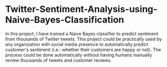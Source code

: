 # Twitter-Sentiment-Analysis-using-Naive-Bayes-Classification
In this project, I have trained a Naive Bayes classifier to predict sentiment from thousands of Twitter tweets. This project could be practically used by any organization with social media presence to automatically predict customer's sentiment (i.e.: whether their customers are happy or not). The process could be done automatically without having humans manually review thousands of tweets and customer reviews.
